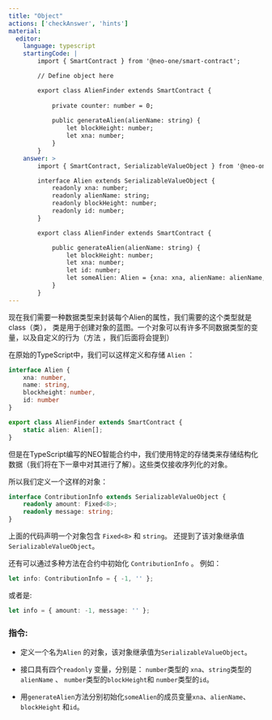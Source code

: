 ```yaml
---
title: "Object"
actions: ['checkAnswer', 'hints']
material: 
  editor:
    language: typescript
    startingCode: |
        import { SmartContract } from '@neo-one/smart-contract';

        // Define object here

        export class AlienFinder extends SmartContract {
        
            private counter: number = 0; 
         
            public generateAlien(alienName: string) {
                let blockHeight: number;
                let xna: number;
            }
        }
    answer: > 
        import { SmartContract, SerializableValueObject } from '@neo-one/smart-contract';

        interface Alien extends SerializableValueObject {
            readonly xna: number;
            readonly alienName: string;
            readonly blockHeight: number;
            readonly id: number;
        }

        export class AlienFinder extends SmartContract {

            public generateAlien(alienName: string) {
                let blockHeight: number;
                let xna: number;
                let id: number;
                let someAlien: Alien = {xna: xna, alienName: alienName, blockHeight: blockHeight, id: id};
            }
        }
---
```


现在我们需要一种数据类型来封装每个Alien的属性，我们需要的这个类型就是class（类），
类是用于创建对象的蓝图。一个对象可以有许多不同数据类型的变量，以及自定义的行为（方法 ，我们后面将会提到）

在原始的TypeScript中，我们可以这样定义和存储 `Alien` ：

```typescript
interface Alien {
    xna: number,
    name: string,
    blockheight: number,
    id: number
}

export class AlienFinder extends SmartContract {
    static alien: Alien[];
}
```

 但是在TypeScript编写的NEO智能合约中，我们使用特定的存储类来存储结构化数据（我们将在下一章中对其进行了解）。这些类仅接收序列化的对象。

 所以我们定义一个这样的对象：

```typescript
interface ContributionInfo extends SerializableValueObject {
    readonly amount: Fixed<8>;
    readonly message: string;
}
```

上面的代码声明一个对象包含 `Fixed<8>` 和 `string`。 还提到了该对象继承值`SerializableValueObject`。

还有可以通过多种方法在合约中初始化 `ContributionInfo` 。 例如：

```typescript
let info: ContributionInfo = { -1, '' };
```

或者是:

```typescript
let info = { amount: -1, message: '' };
```

### 指令: 

- 定义一个名为`Alien` 的对象，该对象继承值为`SerializableValueObject`。

- 接口具有四个`readonly` 变量，分别是： `number`类型的 `xna`、`string`类型的 `alienName` 、  `number`类型的`blockHeight`和 `number`类型的`id`。

- 用`generateAlien`方法分别初始化`someAlien`的成员变量`xna`、`alienName`、`blockHeight`
  和`id`。
